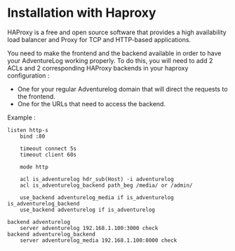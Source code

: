 # Installation with Haproxy

HAProxy is a free and open source software that provides a high availability load balancer and Proxy for TCP and HTTP-based applications.

You need to make the frontend and the backend available in order to have your AdventureLog working properly.
To do this, you will need to add 2 ACLs and 2 corresponding HAProxy backends in your haproxy configuration :
- One for your regular Adventurelog domain that will direct the requests to the frontend.
- One for the URLs that need to access the backend.

Example :

```
listen http-s
    bind :80

    timeout connect 5s
    timeout client 60s

    mode http

    acl is_adventurelog hdr_sub(Host) -i adventurelog
    acl is_adventurelog_backend path_beg /media/ or /admin/

    use_backend adventurelog_media if is_adventurelog is_adventurelog_backend
    use_backend adventurelog if is_adventurelog

backend adventurelog
    server adventurelog 192.168.1.100:3000 check
backend adventurelog_backend
    server adventurelog_media 192.168.1.100:8000 check
```
